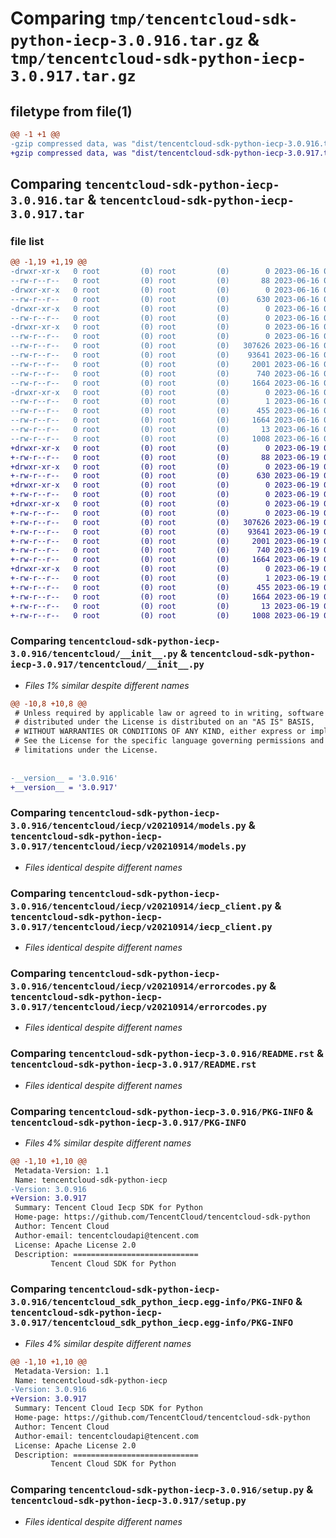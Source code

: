 # Comparing `tmp/tencentcloud-sdk-python-iecp-3.0.916.tar.gz` & `tmp/tencentcloud-sdk-python-iecp-3.0.917.tar.gz`

## filetype from file(1)

```diff
@@ -1 +1 @@
-gzip compressed data, was "dist/tencentcloud-sdk-python-iecp-3.0.916.tar", last modified: Fri Jun 16 00:35:28 2023, max compression
+gzip compressed data, was "dist/tencentcloud-sdk-python-iecp-3.0.917.tar", last modified: Mon Jun 19 00:27:14 2023, max compression
```

## Comparing `tencentcloud-sdk-python-iecp-3.0.916.tar` & `tencentcloud-sdk-python-iecp-3.0.917.tar`

### file list

```diff
@@ -1,19 +1,19 @@
-drwxr-xr-x   0 root         (0) root         (0)        0 2023-06-16 00:35:28.000000 tencentcloud-sdk-python-iecp-3.0.916/
--rw-r--r--   0 root         (0) root         (0)       88 2023-06-16 00:35:28.000000 tencentcloud-sdk-python-iecp-3.0.916/setup.cfg
-drwxr-xr-x   0 root         (0) root         (0)        0 2023-06-16 00:35:28.000000 tencentcloud-sdk-python-iecp-3.0.916/tencentcloud/
--rw-r--r--   0 root         (0) root         (0)      630 2023-06-16 00:35:27.000000 tencentcloud-sdk-python-iecp-3.0.916/tencentcloud/__init__.py
-drwxr-xr-x   0 root         (0) root         (0)        0 2023-06-16 00:35:28.000000 tencentcloud-sdk-python-iecp-3.0.916/tencentcloud/iecp/
--rw-r--r--   0 root         (0) root         (0)        0 2023-06-16 00:35:27.000000 tencentcloud-sdk-python-iecp-3.0.916/tencentcloud/iecp/__init__.py
-drwxr-xr-x   0 root         (0) root         (0)        0 2023-06-16 00:35:28.000000 tencentcloud-sdk-python-iecp-3.0.916/tencentcloud/iecp/v20210914/
--rw-r--r--   0 root         (0) root         (0)        0 2023-06-16 00:35:27.000000 tencentcloud-sdk-python-iecp-3.0.916/tencentcloud/iecp/v20210914/__init__.py
--rw-r--r--   0 root         (0) root         (0)   307626 2023-06-16 00:35:27.000000 tencentcloud-sdk-python-iecp-3.0.916/tencentcloud/iecp/v20210914/models.py
--rw-r--r--   0 root         (0) root         (0)    93641 2023-06-16 00:35:27.000000 tencentcloud-sdk-python-iecp-3.0.916/tencentcloud/iecp/v20210914/iecp_client.py
--rw-r--r--   0 root         (0) root         (0)     2001 2023-06-16 00:35:27.000000 tencentcloud-sdk-python-iecp-3.0.916/tencentcloud/iecp/v20210914/errorcodes.py
--rw-r--r--   0 root         (0) root         (0)      740 2023-06-16 00:35:27.000000 tencentcloud-sdk-python-iecp-3.0.916/README.rst
--rw-r--r--   0 root         (0) root         (0)     1664 2023-06-16 00:35:28.000000 tencentcloud-sdk-python-iecp-3.0.916/PKG-INFO
-drwxr-xr-x   0 root         (0) root         (0)        0 2023-06-16 00:35:28.000000 tencentcloud-sdk-python-iecp-3.0.916/tencentcloud_sdk_python_iecp.egg-info/
--rw-r--r--   0 root         (0) root         (0)        1 2023-06-16 00:35:28.000000 tencentcloud-sdk-python-iecp-3.0.916/tencentcloud_sdk_python_iecp.egg-info/dependency_links.txt
--rw-r--r--   0 root         (0) root         (0)      455 2023-06-16 00:35:28.000000 tencentcloud-sdk-python-iecp-3.0.916/tencentcloud_sdk_python_iecp.egg-info/SOURCES.txt
--rw-r--r--   0 root         (0) root         (0)     1664 2023-06-16 00:35:28.000000 tencentcloud-sdk-python-iecp-3.0.916/tencentcloud_sdk_python_iecp.egg-info/PKG-INFO
--rw-r--r--   0 root         (0) root         (0)       13 2023-06-16 00:35:28.000000 tencentcloud-sdk-python-iecp-3.0.916/tencentcloud_sdk_python_iecp.egg-info/top_level.txt
--rw-r--r--   0 root         (0) root         (0)     1008 2023-06-16 00:35:27.000000 tencentcloud-sdk-python-iecp-3.0.916/setup.py
+drwxr-xr-x   0 root         (0) root         (0)        0 2023-06-19 00:27:14.000000 tencentcloud-sdk-python-iecp-3.0.917/
+-rw-r--r--   0 root         (0) root         (0)       88 2023-06-19 00:27:14.000000 tencentcloud-sdk-python-iecp-3.0.917/setup.cfg
+drwxr-xr-x   0 root         (0) root         (0)        0 2023-06-19 00:27:14.000000 tencentcloud-sdk-python-iecp-3.0.917/tencentcloud/
+-rw-r--r--   0 root         (0) root         (0)      630 2023-06-19 00:27:14.000000 tencentcloud-sdk-python-iecp-3.0.917/tencentcloud/__init__.py
+drwxr-xr-x   0 root         (0) root         (0)        0 2023-06-19 00:27:14.000000 tencentcloud-sdk-python-iecp-3.0.917/tencentcloud/iecp/
+-rw-r--r--   0 root         (0) root         (0)        0 2023-06-19 00:27:14.000000 tencentcloud-sdk-python-iecp-3.0.917/tencentcloud/iecp/__init__.py
+drwxr-xr-x   0 root         (0) root         (0)        0 2023-06-19 00:27:14.000000 tencentcloud-sdk-python-iecp-3.0.917/tencentcloud/iecp/v20210914/
+-rw-r--r--   0 root         (0) root         (0)        0 2023-06-19 00:27:14.000000 tencentcloud-sdk-python-iecp-3.0.917/tencentcloud/iecp/v20210914/__init__.py
+-rw-r--r--   0 root         (0) root         (0)   307626 2023-06-19 00:27:14.000000 tencentcloud-sdk-python-iecp-3.0.917/tencentcloud/iecp/v20210914/models.py
+-rw-r--r--   0 root         (0) root         (0)    93641 2023-06-19 00:27:14.000000 tencentcloud-sdk-python-iecp-3.0.917/tencentcloud/iecp/v20210914/iecp_client.py
+-rw-r--r--   0 root         (0) root         (0)     2001 2023-06-19 00:27:14.000000 tencentcloud-sdk-python-iecp-3.0.917/tencentcloud/iecp/v20210914/errorcodes.py
+-rw-r--r--   0 root         (0) root         (0)      740 2023-06-19 00:27:14.000000 tencentcloud-sdk-python-iecp-3.0.917/README.rst
+-rw-r--r--   0 root         (0) root         (0)     1664 2023-06-19 00:27:14.000000 tencentcloud-sdk-python-iecp-3.0.917/PKG-INFO
+drwxr-xr-x   0 root         (0) root         (0)        0 2023-06-19 00:27:14.000000 tencentcloud-sdk-python-iecp-3.0.917/tencentcloud_sdk_python_iecp.egg-info/
+-rw-r--r--   0 root         (0) root         (0)        1 2023-06-19 00:27:14.000000 tencentcloud-sdk-python-iecp-3.0.917/tencentcloud_sdk_python_iecp.egg-info/dependency_links.txt
+-rw-r--r--   0 root         (0) root         (0)      455 2023-06-19 00:27:14.000000 tencentcloud-sdk-python-iecp-3.0.917/tencentcloud_sdk_python_iecp.egg-info/SOURCES.txt
+-rw-r--r--   0 root         (0) root         (0)     1664 2023-06-19 00:27:14.000000 tencentcloud-sdk-python-iecp-3.0.917/tencentcloud_sdk_python_iecp.egg-info/PKG-INFO
+-rw-r--r--   0 root         (0) root         (0)       13 2023-06-19 00:27:14.000000 tencentcloud-sdk-python-iecp-3.0.917/tencentcloud_sdk_python_iecp.egg-info/top_level.txt
+-rw-r--r--   0 root         (0) root         (0)     1008 2023-06-19 00:27:14.000000 tencentcloud-sdk-python-iecp-3.0.917/setup.py
```

### Comparing `tencentcloud-sdk-python-iecp-3.0.916/tencentcloud/__init__.py` & `tencentcloud-sdk-python-iecp-3.0.917/tencentcloud/__init__.py`

 * *Files 1% similar despite different names*

```diff
@@ -10,8 +10,8 @@
 # Unless required by applicable law or agreed to in writing, software
 # distributed under the License is distributed on an "AS IS" BASIS,
 # WITHOUT WARRANTIES OR CONDITIONS OF ANY KIND, either express or implied.
 # See the License for the specific language governing permissions and
 # limitations under the License.
 
 
-__version__ = '3.0.916'
+__version__ = '3.0.917'
```

### Comparing `tencentcloud-sdk-python-iecp-3.0.916/tencentcloud/iecp/v20210914/models.py` & `tencentcloud-sdk-python-iecp-3.0.917/tencentcloud/iecp/v20210914/models.py`

 * *Files identical despite different names*

### Comparing `tencentcloud-sdk-python-iecp-3.0.916/tencentcloud/iecp/v20210914/iecp_client.py` & `tencentcloud-sdk-python-iecp-3.0.917/tencentcloud/iecp/v20210914/iecp_client.py`

 * *Files identical despite different names*

### Comparing `tencentcloud-sdk-python-iecp-3.0.916/tencentcloud/iecp/v20210914/errorcodes.py` & `tencentcloud-sdk-python-iecp-3.0.917/tencentcloud/iecp/v20210914/errorcodes.py`

 * *Files identical despite different names*

### Comparing `tencentcloud-sdk-python-iecp-3.0.916/README.rst` & `tencentcloud-sdk-python-iecp-3.0.917/README.rst`

 * *Files identical despite different names*

### Comparing `tencentcloud-sdk-python-iecp-3.0.916/PKG-INFO` & `tencentcloud-sdk-python-iecp-3.0.917/PKG-INFO`

 * *Files 4% similar despite different names*

```diff
@@ -1,10 +1,10 @@
 Metadata-Version: 1.1
 Name: tencentcloud-sdk-python-iecp
-Version: 3.0.916
+Version: 3.0.917
 Summary: Tencent Cloud Iecp SDK for Python
 Home-page: https://github.com/TencentCloud/tencentcloud-sdk-python
 Author: Tencent Cloud
 Author-email: tencentcloudapi@tencent.com
 License: Apache License 2.0
 Description: ============================
         Tencent Cloud SDK for Python
```

### Comparing `tencentcloud-sdk-python-iecp-3.0.916/tencentcloud_sdk_python_iecp.egg-info/PKG-INFO` & `tencentcloud-sdk-python-iecp-3.0.917/tencentcloud_sdk_python_iecp.egg-info/PKG-INFO`

 * *Files 4% similar despite different names*

```diff
@@ -1,10 +1,10 @@
 Metadata-Version: 1.1
 Name: tencentcloud-sdk-python-iecp
-Version: 3.0.916
+Version: 3.0.917
 Summary: Tencent Cloud Iecp SDK for Python
 Home-page: https://github.com/TencentCloud/tencentcloud-sdk-python
 Author: Tencent Cloud
 Author-email: tencentcloudapi@tencent.com
 License: Apache License 2.0
 Description: ============================
         Tencent Cloud SDK for Python
```

### Comparing `tencentcloud-sdk-python-iecp-3.0.916/setup.py` & `tencentcloud-sdk-python-iecp-3.0.917/setup.py`

 * *Files identical despite different names*

